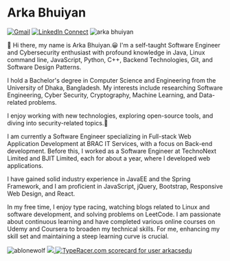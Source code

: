 # Arka Bhuiyan

[![Gmail](https://img.shields.io/badge/%20-Send%20Mail-black?color=14171A&labelColor=ef5350&logo=gmail&logoColor=ffffff)](mailto:arkabhuiyancsedu@gmail.com?subject=From%20GitHub&body=Hi,%20there.%20Found%20you%20from%20GitHub.)
[![LinkedIn Connect](https://img.shields.io/badge/%20-Connect-black?color=14171A&labelColor=212121&logo=linkedin&logoColor=ffffff)](https://www.linkedin.com/in/ablonewolf99/) <img src="https://komarev.com/ghpvc/?username=ablonewolf" alt="arka bhuiyan" />

:wave: Hi there, my name is Arka Bhuiyan.😀 I'm a self-taught Software Engineer and Cybersecurity enthusiast with profound knowledge in Java, Linux command line, JavaScript, Python, C++, Backend Technologies, Git, and Software Design Patterns.

I hold a Bachelor's degree in Computer Science and Engineering from the University of Dhaka, Bangladesh. My interests include researching Software Engineering, Cyber Security, Cryptography, Machine Learning, and Data-related problems.

I enjoy working with new technologies, exploring open-source tools, and diving into security-related topics.🤖

I am currently a Software Engineer specializing in Full-stack Web Application Development at BRAC IT Services, with a focus on Back-end development. Before this, I worked as a Software Engineer at TechnoNext Limited and BJIT Limited, each for about a year, where I developed web applications.

I have gained solid industry experience in JavaEE and the Spring Framework, and I am proficient in JavaScript, jQuery, Bootstrap, Responsive Web Design, and React.

In my free time, I enjoy type racing, watching blogs related to Linux and software development, and solving problems on LeetCode. I am passionate about continuous learning and have completed various online courses on Udemy and Coursera to broaden my technical skills. For me, enhancing my skill set and maintaining a steep learning curve is crucial.

<p align="left">
<img src="https://github-readme-stats.vercel.app/api?username=ablonewolf&theme=Cyberpunk&show_icons=true" alt="ablonewolf" />
<a href="https://github.com/ablonewolf"> <img src="https://github-readme-stats.anuraghazra1.vercel.app/api/top-langs/?username=ablonewolf&layout=compact&theme=Cyberpunk" />
</a>
<a href="https://data.typeracer.com/pit/profile?user=arkacsedu&ref=badge" target="_top"><img src="https://data.typeracer.com/misc/badge?user=arkacsedu" border="0" alt="TypeRacer.com scorecard for user arkacsedu"/></a>
</p>
